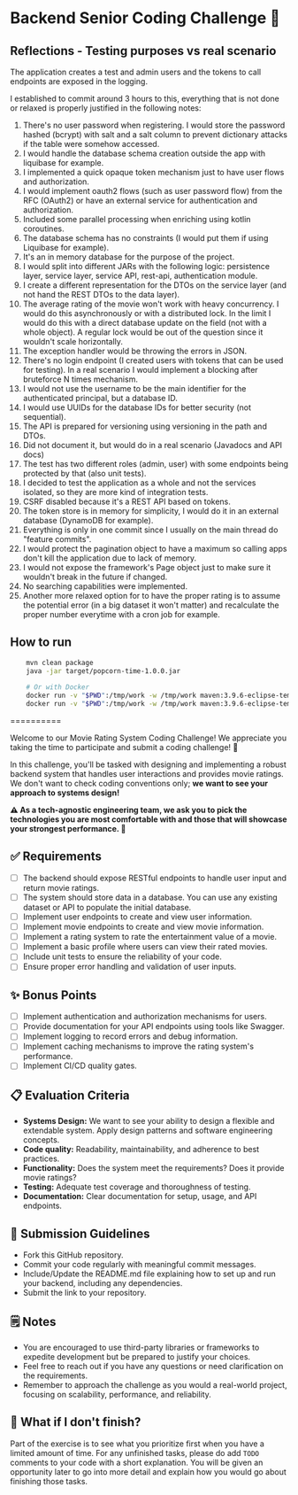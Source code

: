 # Backend Senior Coding Challenge 🍿

## Reflections - Testing purposes vs real scenario

The application creates a test and admin users and the tokens to call endpoints are exposed in the logging.

I established to commit around 3 hours to this, everything that is not done or relaxed is properly justified in the
following notes:

1. There's no user password when registering. I would store the password hashed (bcrypt) with salt and a salt column to
   prevent dictionary attacks if the table were somehow accessed.
2. I would handle the database schema creation outside the app with liquibase for example.
3. I implemented a quick opaque token mechanism just to have user flows and authorization.
4. I would implement oauth2 flows (such as user password flow) from the RFC (OAuth2) or have an external service for
   authentication and authorization.
5. Included some parallel processing when enriching using kotlin coroutines.
6. The database schema has no constraints (I would put them if using Liquibase for example).
7. It's an in memory database for the purpose of the project.
8. I would split into different JARs with the following logic: persistence layer, service layer, service API, rest-api,
   authentication module.
9. I create a different representation for the DTOs on the service layer (and not hand the REST DTOs to the data layer).
10. The average rating of the movie won't work with heavy concurrency. I would do this asynchronously or with a
    distributed lock. In the limit I would do this with a direct database update on the field (not with a whole object).
    A regular lock would be out of the question since it wouldn't scale horizontally.
11. The exception handler would be throwing the errors in JSON.
12. There's no login endpoint (I created users with tokens that can be used for testing). In a real scenario I would
    implement a blocking after bruteforce N times mechanism.
13. I would not use the username to be the main identifier for the authenticated principal, but a database ID.
14. I would use UUIDs for the database IDs for better security (not sequential).
15. The API is prepared for versioning using versioning in the path and DTOs.
16. Did not document it, but would do in a real scenario (Javadocs and API docs)
17. The test has two different roles (admin, user) with some endpoints being protected by that (also unit tests).
18. I decided to test the application as a whole and not the services isolated, so they are more kind of integration
    tests.
19. CSRF disabled because it's a REST API based on tokens.
20. The token store is in memory for simplicity, I would do it in an external database (DynamoDB for example).
21. Everything is only in one commit since I usually on the main thread do "feature commits".
22. I would protect the pagination object to have a maximum so calling apps don't kill the application due to lack of memory.
23. I would not expose the framework's Page object just to make sure it wouldn't break in the future if changed.
24. No searching capabilities were implemented.
25. Another more relaxed option for to have the proper rating is to assume the potential error (in a big dataset it won't
    matter) and recalculate the proper number everytime with a cron job for example.

## How to run

```bash
    mvn clean package
    java -jar target/popcorn-time-1.0.0.jar 
    
    # Or with Docker
    docker run -v "$PWD":/tmp/work -w /tmp/work maven:3.9.6-eclipse-temurin-17 mvn clean package
    docker run -v "$PWD":/tmp/work -w /tmp/work maven:3.9.6-eclipse-temurin-17 java -jar target/popcorn-time-1.0.0.jar
```

==========

Welcome to our Movie Rating System Coding Challenge! We appreciate you taking
the time to participate and submit a coding challenge! 🥳

In this challenge, you'll be tasked with designing and implementing a robust
backend system that handles user interactions and provides movie ratings. We
don't want to check coding conventions only; **we want to see your approach
to systems design!**

**⚠️ As a tech-agnostic engineering team, we ask you to pick the technologies
you are most comfortable with and those that will showcase your strongest
performance. 💪**

## ✅ Requirements

- [ ] The backend should expose RESTful endpoints to handle user input and
  return movie ratings.
- [ ] The system should store data in a database. You can use any existing
  dataset or API to populate the initial database.
- [ ] Implement user endpoints to create and view user information.
- [ ] Implement movie endpoints to create and view movie information.
- [ ] Implement a rating system to rate the entertainment value of a movie.
- [ ] Implement a basic profile where users can view their rated movies.
- [ ] Include unit tests to ensure the reliability of your code.
- [ ] Ensure proper error handling and validation of user inputs.

## ✨ Bonus Points

- [ ] Implement authentication and authorization mechanisms for users.
- [ ] Provide documentation for your API endpoints using tools like Swagger.
- [ ] Implement logging to record errors and debug information.
- [ ] Implement caching mechanisms to improve the rating system's performance.
- [ ] Implement CI/CD quality gates.

## 📋 Evaluation Criteria

- **Systems Design:** We want to see your ability to design a flexible and
  extendable system. Apply design patterns and software engineering concepts.
- **Code quality:** Readability, maintainability, and adherence to best
  practices.
- **Functionality:** Does the system meet the requirements? Does it provide
  movie
  ratings?
- **Testing:** Adequate test coverage and thoroughness of testing.
- **Documentation:** Clear documentation for setup, usage, and API endpoints.

## 📐 Submission Guidelines

- Fork this GitHub repository.
- Commit your code regularly with meaningful commit messages.
- Include/Update the README.md file explaining how to set up and run your
  backend, including any dependencies.
- Submit the link to your repository.

## 🗒️ Notes

- You are encouraged to use third-party libraries or frameworks to expedite
  development but be prepared to justify your choices.
- Feel free to reach out if you have any questions or need clarification on the
  requirements.
- Remember to approach the challenge as you would a real-world project, focusing
  on scalability, performance, and reliability.

## 🤔 What if I don't finish?

Part of the exercise is to see what you prioritize first when you have a limited
amount of time. For any unfinished tasks, please do add `TODO` comments to
your code with a short explanation. You will be given an opportunity later to go
into more detail and explain how you would go about finishing those tasks.
